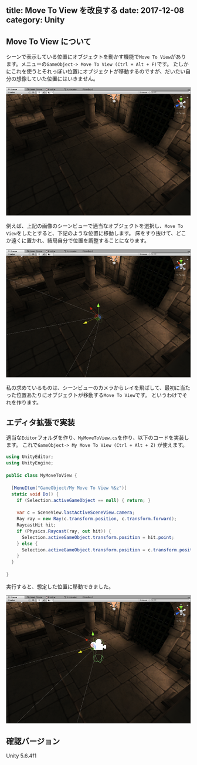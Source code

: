 title: Move To View を改良する
date: 2017-12-08
category: Unity
---

## Move To View について

シーンで表示している位置にオブジェクトを動かす機能で`Move To View`があります。メニューの`GameObject-> Move To View (Ctrl + Alt + F)`です。
たしかにこれを使うとそれっぽい位置にオブジェクトが移動するのですが、だいたい自分の想像していた位置にはいきません。

![シーン](/img/2017-12-08-move-to-view/scene.png)

例えば、上記の画像のシーンビューで適当なオブジェクトを選択し、`Move To View`をしたとすると、下記のような位置に移動します。
床をすり抜けて、どこか遠くに置かれ、結局自分で位置を調整することになります。

![Move To View後](/img/2017-12-08-move-to-view/move-to-view.png)

私の求めているものは、シーンビューのカメラからレイを飛ばして、最初に当たった位置あたりにオブジェクトが移動する`Move To View`です。
というわけでそれを作ります。

## エディタ拡張で実装

適当な`Editor`フォルダを作り、`MyMoveToView.cs`を作り、以下のコードを実装します。
これで`GameObject-> My Move To View (Ctrl + Alt + Z)` が使えます。

```csharp
using UnityEditor;
using UnityEngine;

public class MyMoveToView {

  [MenuItem("GameObject/My Move To View %&z")]
  static void Do() {
    if (Selection.activeGameObject == null) { return; }

    var c = SceneView.lastActiveSceneView.camera;
    Ray ray = new Ray(c.transform.position, c.transform.forward);
    RaycastHit hit;
    if (Physics.Raycast(ray, out hit)) {
      Selection.activeGameObject.transform.position = hit.point;
    } else {
      Selection.activeGameObject.transform.position = c.transform.position;
    }
  }

}

```

実行すると、想定した位置に移動できました。

![Move To View後](/img/2017-12-08-move-to-view/my-move-to-view.png)


## 確認バージョン

Unity 5.6.4f1